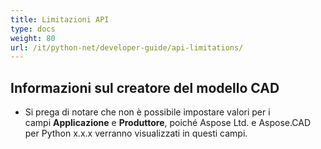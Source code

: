 ```yaml
---
title: Limitazioni API
type: docs
weight: 80
url: /it/python-net/developer-guide/api-limitations/
---
```


## **Informazioni sul creatore del modello CAD**
- Si prega di notare che non è possibile impostare valori per i campi **Applicazione** e **Produttore**, poiché Aspose Ltd. e Aspose.CAD per Python x.x.x verranno visualizzati in questi campi.
